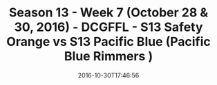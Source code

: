 ---
title: Season 13 - Week 7 (October 28 & 30, 2016) - DCGFFL - S13 Safety Orange vs
  S13 Pacific Blue (Pacific Blue Rimmers )
teams-score:
- team: _teams/s13-safety-orange.md
  score: 32
- team: _teams/s13-pacific-blue.md
  score: 20
mvp: T. Stewart (Safety Orange); C. Gillyard (Pacific)
game-ball: S. Bartel (Safety Orange); F. Cheng (Pacific)
season: 13
week: 7
date: '2016-10-30T17:46:56'
pageid: season-13-week-7-october-28-30-2016-4828-vs-4823
---